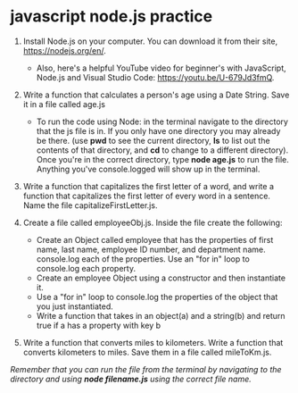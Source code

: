 # javascript node.js practice

1. Install Node.js on your computer. You can download it from their site, https://nodejs.org/en/. 

    - Also, here's a helpful YouTube video for beginner's with JavaScript, Node.js and Visual Studio Code: https://youtu.be/U-679Jd3fmQ.

1. Write a function that calculates a person's age using a Date String. Save it in a file called age.js

    - To run the code using Node: in the terminal navigate to the directory that the js file is in. If you only have one directory you may already be there. (use **pwd** to see the current directory, **ls** to list out the contents of that directory, and **cd** to change to a different directory). Once you're in the correct directory, type **node age.js** to run the file.  Anything you've console.logged will show up in the terminal.

1. Write a function that capitalizes the first letter of a word, and write a function that capitalizes the first letter of every word in a sentence. Name the file capitalizeFirstLetter.js.

1. Create a file called employeeObj.js. Inside the file create the following: 
    - Create an Object called employee that has the properties of first name, last name, employee ID number, and department name. console.log each of the properties. Use an "for in" loop to console.log each property.
    - Create an employee Object using a constructor and then instantiate it. 
    - Use a "for in" loop to console.log the properties of the object that you just instantiated.
    - Write a function that takes in an object(a) and a string(b) and return true if a has a property with key b

1. Write a function that converts miles to kilometers. Write a function that converts kilometers to miles. Save them in a file called mileToKm.js.

*Remember that you can run the file from the terminal by navigating to the directory and using **node filename.js** using the correct file name.*


